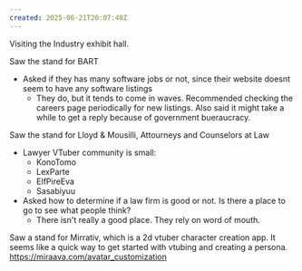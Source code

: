 ```yaml
---
created: 2025-06-21T20:07:40Z
---
```


Visiting the Industry exhibit hall.

Saw the stand for BART
- Asked if they has many software jobs or not, since their website doesnt seem to have any software listings
	- They do, but it tends to come in waves. Recommended checking the careers page periodically for new listings. Also said it might take a while to get a reply because of government bueraucracy.

Saw the stand for Lloyd & Mousilli, Attourneys and Counselors at Law
- Lawyer VTuber community is small:
	- KonoTomo
	- LexParte
	- ElfPireEva
	- Sasabiyuu
- Asked how to determine if a law firm is good or not. Is there a place to go to see what people think?
	- There isn't really a good place. They rely on word of mouth.

Saw a stand for Mirrativ, which is a 2d vtuber character creation app. It seems like a quick way to get started with vtubing and creating a persona. https://miraava.com/avatar_customization
